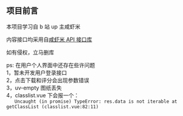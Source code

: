 ## 项目前言

本项目学习自 b 站 up 主咸虾米

内容接口均采用自[咸虾米 API 接口库](https://api.qingnian8.com/apis/)

如有侵权，立马删库

ps: 在用户个人界面中还存在些许问题  
 1，暂未开发用户登录接口  
 2，点击下载和评分会出现参数错误  
 3，uv-empty 图纸丢失  
 4，classlist.vue 下会报一个：  
 `    Uncaught (in promise) TypeError: res.data is not iterable at getClassList (classlist.vue:82:11)
   `
